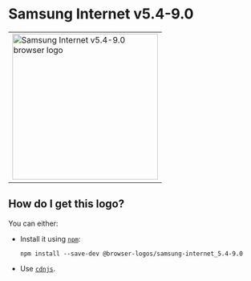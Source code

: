 # Samsung Internet v5.4-9.0

<table>
    <tr height=300>
        <td>
            <a href="https://github.com/alrra/browser-logos/tree/a232f635c670bb84aca2a4cae5d00349bde9685b/src/archive/samsung-internet_5.4-9.0">
                <img width=290 src="https://raw.githubusercontent.com/alrra/browser-logos/a232f635c670bb84aca2a4cae5d00349bde9685b/src/archive/samsung-internet_5.4-9.0/samsung-internet_5.4-9.0_512x512.png" alt="Samsung Internet v5.4-9.0 browser logo">
            </a>
        </td>
    </tr>
</table>

## How do I get this logo?

You can either:

* Install it using [`npm`][npm]:

  `npm install --save-dev @browser-logos/samsung-internet_5.4-9.0`

* Use [`cdnjs`][cdnjs].

<!-- Link labels: -->

[cdnjs]: https://cdnjs.com/libraries/browser-logos
[npm]: https://www.npmjs.com/
